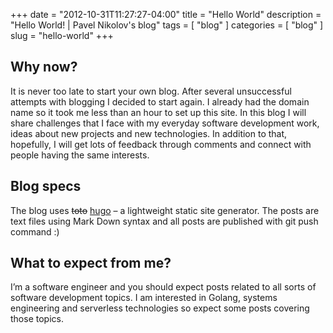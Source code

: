 +++
date        = "2012-10-31T11:27:27-04:00"
title       = "Hello World"
description = "Hello World! | Pavel Nikolov's blog"
tags        = [ "blog" ]
categories  = [ "blog" ]
slug        = "hello-world"
+++

## Why now?
It is never too late to start your own blog. After several unsuccessful attempts with blogging I decided to start again. I already had the domain name so it took me less than an hour to set up this site. In this blog I will share challenges that I face with my everyday software development work, ideas about new projects and new technologies. In addition to that, hopefully, I will get lots of feedback through comments and connect with people having the same interests.

## Blog specs
The blog uses ~~toto~~ [hugo](https://gohugo.io) – a lightweight static site generator. The posts are text files using Mark Down syntax and all posts are published with git push command :)

## What to expect from me?
I’m a software engineer and you should expect posts related to all sorts of software development topics. I am interested in Golang, systems engineering and serverless technologies so expect some posts covering those topics.